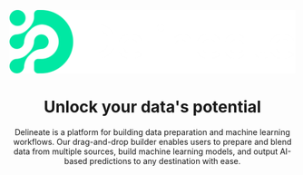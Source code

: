 <p align="center">
  <a href=#">
    <img src="https://github.com/DelineateCo/.github/blob/master/profile/logo.png">
  </a>
</p>

<h1 align="center">Unlock your data's potential</h1>
<p align="center"> Delineate is a platform for building data preparation and machine learning workflows.
       Our drag-and-drop builder enables users to prepare and blend data from multiple sources, build machine learning models, and output AI-based predictions to any destination with ease.</p>

